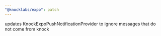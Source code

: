 ```yaml
---
"@knocklabs/expo": patch
---
```


updates KnockExpoPushNotificationProvider to ignore messages that do not come from knock
